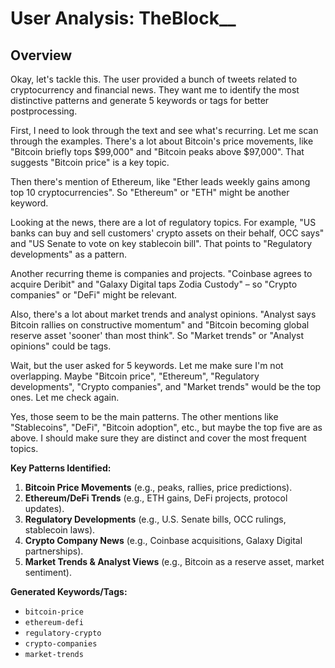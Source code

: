 # User Analysis: TheBlock__

## Overview

<think>
Okay, let's tackle this. The user provided a bunch of tweets related to cryptocurrency and financial news. They want me to identify the most distinctive patterns and generate 5 keywords or tags for better postprocessing.

First, I need to look through the text and see what's recurring. Let me scan through the examples. There's a lot about Bitcoin's price movements, like "Bitcoin briefly tops $99,000" and "Bitcoin peaks above $97,000". That suggests "Bitcoin price" is a key topic. 

Then there's mention of Ethereum, like "Ether leads weekly gains among top 10 cryptocurrencies". So "Ethereum" or "ETH" might be another keyword. 

Looking at the news, there are a lot of regulatory topics. For example, "US banks can buy and sell customers' crypto assets on their behalf, OCC says" and "US Senate to vote on key stablecoin bill". That points to "Regulatory developments" as a pattern. 

Another recurring theme is companies and projects. "Coinbase agrees to acquire Deribit" and "Galaxy Digital taps Zodia Custody" – so "Crypto companies" or "DeFi" might be relevant. 

Also, there's a lot about market trends and analyst opinions. "Analyst says Bitcoin rallies on constructive momentum" and "Bitcoin becoming global reserve asset 'sooner' than most think". So "Market trends" or "Analyst opinions" could be tags. 

Wait, but the user asked for 5 keywords. Let me make sure I'm not overlapping. Maybe "Bitcoin price", "Ethereum", "Regulatory developments", "Crypto companies", and "Market trends" would be the top ones. Let me check again. 

Yes, those seem to be the main patterns. The other mentions like "Stablecoins", "DeFi", "Bitcoin adoption", etc., but maybe the top five are as above. I should make sure they are distinct and cover the most frequent topics.
</think>

**Key Patterns Identified:**  
1. **Bitcoin Price Movements** (e.g., peaks, rallies, price predictions).  
2. **Ethereum/DeFi Trends** (e.g., ETH gains, DeFi projects, protocol updates).  
3. **Regulatory Developments** (e.g., U.S. Senate bills, OCC rulings, stablecoin laws).  
4. **Crypto Company News** (e.g., Coinbase acquisitions, Galaxy Digital partnerships).  
5. **Market Trends & Analyst Views** (e.g., Bitcoin as a reserve asset, market sentiment).  

**Generated Keywords/Tags:**  
- `bitcoin-price`  
- `ethereum-defi`  
- `regulatory-crypto`  
- `crypto-companies`  
- `market-trends`